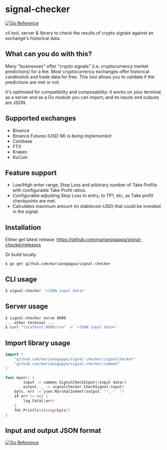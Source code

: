 # signal-checker

[![Go Reference](https://pkg.go.dev/badge/github.com/marianogappa/signal-checker.svg)](https://pkg.go.dev/github.com/marianogappa/signal-checker)

cli tool, server & library to check the results of crypto signals against an exchange's historical data.

## What can you do with this?

Many "businesses" offer "crypto signals" (i.e. cryptocurrency market predictions) for a fee. Most cryptocurrency exchanges offer historical candlestick and trade data for free. This tool allows you to validate if the predictions are met or not.

It's optimised for compatibility and composability: it works on your terminal, as a server and as a Go module you can import, and its inputs and outputs are JSON.

## Supported exchanges

- Binance
- Binance Futures (USD-M) *is being implemented*
- Coinbase
- FTX
- Kraken
- KuCoin

## Feature support

- Low/High enter range, Stop Loss and arbitrary number of Take Profits with configurable Take Profit ratios.
- Configurable adjusting Stop Loss to entry, to TP1, etc, as Take profit checkpoints are met.
- Calculates maximum amount (in stablecoin USD) that could be invested in the signal.

## Installation

Either get latest release: https://github.com/marianogappa/signal-checker/releases

Or build locally

```
$ go get github.com/marianogappa/signal-checker
```

## CLI usage

```bash
$ signal-checker '<JSON input data>'
```

## Server usage

```bash
$ signal-checker serve 8080
... other terminal ...
$ curl "localhost:8080/run" -d '<JSON input data>'
```

## Import library usage

```go
import (
	"github.com/marianogappa/signal-checker/signalchecker"
	"github.com/marianogappa/signal-checker/common"
)

func main() {
        input := common.SignalCheckInput{<input data>}
        output, _ := signalchecker.CheckSignal(input)
  	byts, err := json.MarshalIndent(output, "", "  ")
	if err != nil {
		log.Fatal(err)
	}
	fmt.Println(string(byts))
}
```

## Input and output JSON format

[![Go Reference](https://pkg.go.dev/badge/github.com/marianogappa/signal-checker.svg)](https://pkg.go.dev/github.com/marianogappa/signal-checker)
